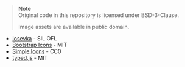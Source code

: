 > **Note**  
> Original code in this repository is licensed under BSD-3-Clause.
>
> Image assets are available in public domain.

- [Iosevka](https://typeof.net/Iosevka/) - SIL OFL
- [Bootstrap Icons](https://icons.getbootstrap.com/) - MIT
- [Simple Icons](https://simpleicons.org) - CC0
- [typed.js](https://github.com/mattboldt/typed.js/) - MIT